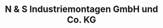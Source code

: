 ---
title: "N & S Industriemontagen GmbH und Co. KG"
url: /rinteln/n-und-s-industriemontagen-gmbh-und-co-kg/
shop: Türen
---